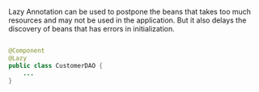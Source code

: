 Lazy Annotation can be used to postpone the beans that takes too much resources and may not be used in the application.
But it also delays the discovery of beans that has errors in initialization.

```java

@Component
@Lazy
public class CustomerDAO {
	...
}
```